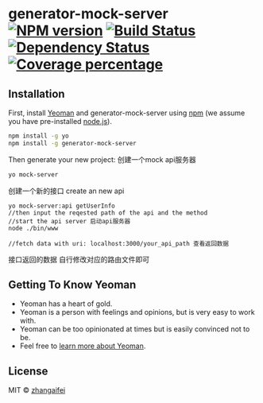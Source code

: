 # generator-mock-server [![NPM version][npm-image]][npm-url] [![Build Status][travis-image]][travis-url] [![Dependency Status][daviddm-image]][daviddm-url] [![Coverage percentage][coveralls-image]][coveralls-url]
>

## Installation

First, install [Yeoman](http://yeoman.io) and generator-mock-server using [npm](https://www.npmjs.com/) (we assume you have pre-installed [node.js](https://nodejs.org/)).

```bash
npm install -g yo
npm install -g generator-mock-server
```

Then generate your new project:
创建一个mock api服务器
```bash
yo mock-server
```
创建一个新的接口
create an new api

```
yo mock-server:api getUserInfo
//then input the reqested path of the api and the method
//start the api server 启动api服务器
node ./bin/www

//fetch data with uri: localhost:3000/your_api_path 查看返回数据
```

接口返回的数据 自行修改对应的路由文件即可


## Getting To Know Yeoman

 * Yeoman has a heart of gold.
 * Yeoman is a person with feelings and opinions, but is very easy to work with.
 * Yeoman can be too opinionated at times but is easily convinced not to be.
 * Feel free to [learn more about Yeoman](http://yeoman.io/).

## License

MIT © [zhangaifei](zhangaifei.com)


[npm-image]: https://badge.fury.io/js/generator-mock-server.svg
[npm-url]: https://npmjs.org/package/generator-mock-server
[travis-image]: https://travis-ci.org/webaifei/generator-mock-server.svg?branch=master
[travis-url]: https://travis-ci.org/webaifei/generator-mock-server
[daviddm-image]: https://david-dm.org/webaifei/generator-mock-server.svg?theme=shields.io
[daviddm-url]: https://david-dm.org/webaifei/generator-mock-server
[coveralls-image]: https://coveralls.io/repos/webaifei/generator-mock-server/badge.svg
[coveralls-url]: https://coveralls.io/r/webaifei/generator-mock-server
